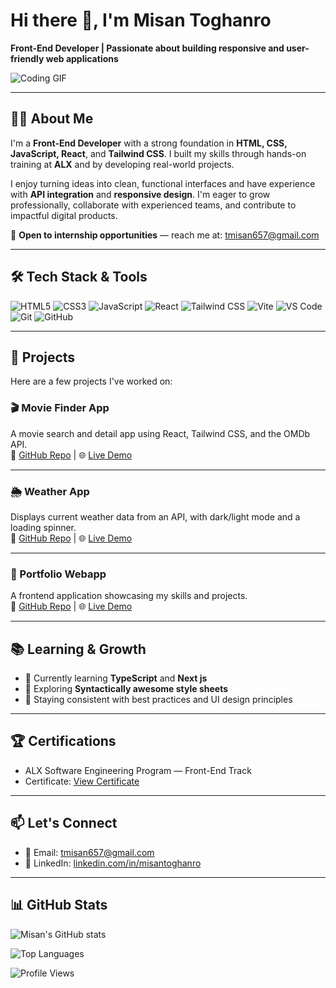 # Hi there 👋, I'm Misan Toghanro

**Front-End Developer | Passionate about building responsive and user-friendly web applications**

![Coding GIF](https://media.giphy.com/media/qgQUggAC3Pfv687qPC/giphy.gif)


---

## 👨‍💻 About Me

I'm a **Front-End Developer** with a strong foundation in **HTML, CSS, JavaScript, React**, and **Tailwind CSS**. I built my skills through hands-on training at **ALX** and by developing real-world projects.

I enjoy turning ideas into clean, functional interfaces and have experience with **API integration** and **responsive design**. I'm eager to grow professionally, collaborate with experienced teams, and contribute to impactful digital products.

📩 **Open to internship opportunities** — reach me at: [tmisan657@gmail.com](mailto:tmisan657@gmail.com)

---

## 🛠️ Tech Stack & Tools

![HTML5](https://img.shields.io/badge/HTML5-E34F26?style=flat&logo=html5&logoColor=white)
![CSS3](https://img.shields.io/badge/CSS3-1572B6?style=flat&logo=css3&logoColor=white)
![JavaScript](https://img.shields.io/badge/JavaScript-F7DF1E?style=flat&logo=javascript&logoColor=black)
![React](https://img.shields.io/badge/React-61DAFB?style=flat&logo=react&logoColor=black)
![Tailwind CSS](https://img.shields.io/badge/Tailwind_CSS-38B2AC?style=flat&logo=tailwind-css&logoColor=white)
![Vite](https://img.shields.io/badge/Vite-646CFF?style=flat&logo=vite&logoColor=white)
![VS Code](https://img.shields.io/badge/VS%20Code-007ACC?style=flat&logo=visual-studio-code&logoColor=white)
![Git](https://img.shields.io/badge/Git-F05032?style=flat&logo=git&logoColor=white)
![GitHub](https://img.shields.io/badge/GitHub-181717?style=flat&logo=github&logoColor=white)

---

## 📌 Projects

Here are a few projects I've worked on:

### 🎬 Movie Finder App  
A movie search and detail app using React, Tailwind CSS, and the OMDb API.  
🔗 [GitHub Repo](https://github.com/MisanToghanro/FE_Capstone_Project.git) | 🌐 [Live Demo](https://fe-capstone-project-3cm6.vercel.app/)

---

### 🌦️ Weather App  
Displays current weather data from an API, with dark/light mode and a loading spinner.  
🔗 [GitHub Repo](https://github.com/MisanToghanro/OpenWeather-app.git) | 🌐 [Live Demo](https://open-weather-app-lovat.vercel.app/)

---

### 💼 Portfolio Webapp  
A frontend application showcasing my skills and projects.  
🔗 [GitHub Repo](https://github.com/MisanToghanro/My-Portfolio.git) | 🌐 [Live Demo](https://misandev.vercel.app/)

---

## 📚 Learning & Growth

- 🌱 Currently learning **TypeScript** and **Next js**
- 📖 Exploring **Syntactically awesome style sheets**
- 🧠 Staying consistent with best practices and UI design principles

---

## 🏆 Certifications

- ALX Software Engineering Program — Front-End Track  
- Certificate: [View Certificate](https://savanna.alxafrica.com/certificates/7YL6FTfz5p)

---

## 📫 Let's Connect

- 📧 Email: [tmisan657@gmail.com](mailto:tmisan657@gmail.com)  
- 💼 LinkedIn: [linkedin.com/in/misantoghanro](https://www.linkedin.com/in/misan-toghanro/)  

---

## 📊 GitHub Stats

![Misan's GitHub stats](https://github-readme-stats.vercel.app/api?username=MisanToghanro&show_icons=true&theme=radical)

![Top Languages](https://github-readme-stats.vercel.app/api/top-langs/?username=MisanToghanro&layout=compact&theme=radical)

![Profile Views](https://komarev.com/ghpvc/?username=MisanToghanro&label=Profile%20views&color=0e75b6&style=flat)

